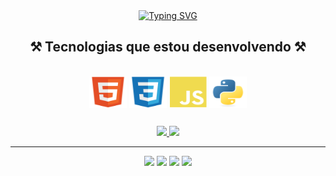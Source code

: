 <div align=center>
  <a href="https://git.io/typing-svg"><img src="https://readme-typing-svg.demolab.com?font=Fira+Code&weight=500&size=44&duration=4000&pause=1000&color=70A5FD&center=true&random=false&width=800&height=85&lines=Ol%C3%A1%2C+sou+o+Luis!!%F0%9F%91%8B;Bem-vindo+ao+meu+GitHub!!%F0%9F%98%83" alt="Typing SVG" /></a>
</div>

<h2 align=center>⚒️ Tecnologias que estou desenvolvendo ⚒️</h2>

<div align=center style="display: inline_block"><br>
  <img align="center" alt="HTML" height="50" width="60" src="https://raw.githubusercontent.com/devicons/devicon/master/icons/html5/html5-original.svg">
  <img align="center" alt="CSS" height="50" width="60" src="https://raw.githubusercontent.com/devicons/devicon/master/icons/css3/css3-original.svg">
  <img align="center" alt="JS" height="50" width="60" src="https://raw.githubusercontent.com/devicons/devicon/master/icons/javascript/javascript-plain.svg">
  <img align="center" alt="Python" height="50" width="60" src="https://raw.githubusercontent.com/devicons/devicon/master/icons/python/python-original.svg">
</div>

##

<div align=center>
  <a href="https://github.com/luisgabrielcg">
  <img height=180em src="https://github-readme-stats.vercel.app/api?username=luisgabrielcg&show_icons=true&theme=tokyonight"/> 
  <img height=180em src="https://github-readme-stats.vercel.app/api/top-langs/?username=luisgabrielcg&layout=compact&theme=tokyonight"/>
</div>

---- 

<div align=center>
<a href = "mailto:brluis.gabriel@gmail.com"><img src="https://img.shields.io/badge/-Gmail-%23333?style=for-the-badge&logo=gmail&logoColor=white" target="_blank"></a>
<a href="https://www.linkedin.com/in/luisgabrielcgoncalves/" target="_blank"><img src="https://img.shields.io/badge/-LinkedIn-%230077B5?style=for-the-badge&logo=linkedin&logoColor=white" target="_blank"></a> 
<a href="https://wa.me/5516991369632" target="_blank"><img src="https://img.shields.io/badge/WhatsApp-25D366?style=for-the-badge&logo=whatsapp&logoColor=white"></a>  
<a href="https://www.instagram.com/luisgabriel_cg/" target="_blank"><img src="https://img.shields.io/badge/-Instagram-%23E4405F?style=for-the-badge&logo=instagram&logoColor=white" target="_blank"></a>
</div>
